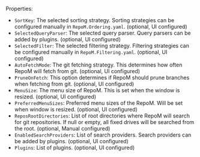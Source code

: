 ﻿Properties:

- `SortKey`: The selected sorting strategy. Sorting strategies can be configured manually in `RepoM.Ordering.yaml`. (optional, UI configured)
- `SelectedQueryParser`: The selected query parser. Query parsers can be added by plugins. (optional, UI configured)
- `SelectedFilter`: The selected filtering strategy. Filtering strategies can be configured manually in `RepoM.Filtering.yaml`. (optional, UI configured)
- `AutoFetchMode`: The git fetching strategy. This determines how often RepoM will fetch from git. (optional, UI configured)
- `PruneOnFetch`: This option determines if RepoM should prune branches when fetching from git. (optional, UI configured)
- `MenuSize`: The menu size of RepoM. This is set when the window is resized. (optional, UI configured)
- `PreferredMenuSizes`: Preferred menu sizes of the RepoM. Will be set when window is resized. (optional, UI configured)
- `ReposRootDirectories`: List of root directories where RepoM will search for git repositories. If null or empty, all fixed drives will be searched from the root. (optional, Manual configured)
- `EnabledSearchProviders`: List of search providers. Search providers can be added by plugins. (optional, UI configured)
- `Plugins`: List of plugins. (optional, UI configured)
